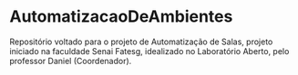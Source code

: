 # AutomatizacaoDeAmbientes
Repositório voltado para o projeto de Automatização de Salas, projeto iniciado na faculdade Senai Fatesg, idealizado no Laboratório Aberto, pelo professor Daniel (Coordenador).
